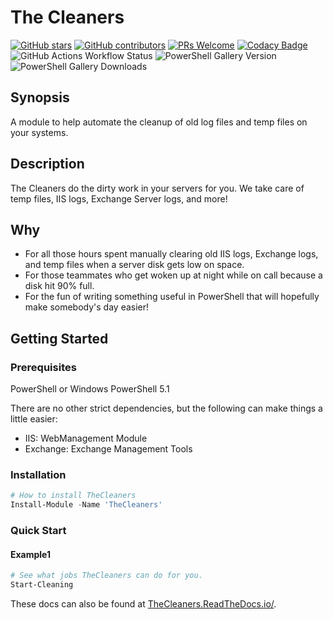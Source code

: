 # The Cleaners

<!-- badges-start -->
[![GitHub stars](https://img.shields.io/github/stars/samerde/TheCleaners?cacheSeconds=3600)](https://github.com/samerde/TheCleaners/stargazers/)
[![GitHub contributors](https://img.shields.io/github/contributors/samerde/TheCleaners.svg)](https://github.com/samerde/TheCleaners/graphs/contributors/)
[![PRs Welcome](https://img.shields.io/badge/PRs-welcome-brightgreen.svg?style=flat-square)](http://makeapullrequest.com)
[![Codacy Badge](https://app.codacy.com/project/badge/Grade/ae92f0d929de494690e712b68fb3b52c)](https://app.codacy.com/gh/SamErde/TheCleaners/dashboard?utm_source=gh&utm_medium=referral&utm_content=&utm_campaign=Badge_grade)
![GitHub Actions Workflow Status](https://img.shields.io/github/actions/workflow/status/SamErde/TheCleaners/.github%2Fworkflows%2FBuild_ModuleRepo.yml)
![PowerShell Gallery Version](https://img.shields.io/powershellgallery/v/TheCleaners?include_prereleases)
![PowerShell Gallery Downloads](https://img.shields.io/powershellgallery/dt/TheCleaners)
<!-- badges-end -->

## Synopsis

A module to help automate the cleanup of old log files and temp files on your systems.

## Description

The Cleaners do the dirty work in your servers for you. We take care of temp files, IIS logs, Exchange Server logs, and more!

## Why

- For all those hours spent manually clearing old IIS logs, Exchange logs, and temp files when a server disk gets low on space.  
- For those teammates who get woken up at night while on call because a disk hit 90% full.  
- For the fun of writing something useful in PowerShell that will hopefully make somebody's day easier!

## Getting Started

### Prerequisites

PowerShell or Windows PowerShell 5.1

There are no other strict dependencies, but the following can make things a little easier:

- IIS: WebManagement Module
- Exchange: Exchange Management Tools

### Installation

```powershell
# How to install TheCleaners
Install-Module -Name 'TheCleaners'
```

### Quick Start

#### Example1

```powershell
# See what jobs TheCleaners can do for you.
Start-Cleaning
```

These docs can also be found at [TheCleaners.ReadTheDocs.io/](https://thecleaners.readthedocs.io/).
